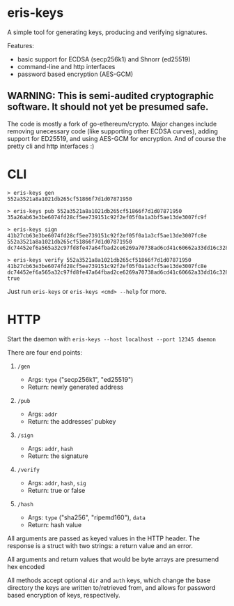 # eris-keys

A simple tool for generating keys, producing and verifying signatures.

Features:
- basic support for ECDSA (secp256k1) and Shnorr (ed25519)
- command-line and http interfaces
- password based encryption (AES-GCM)

## WARNING: This is semi-audited cryptographic software. It should not yet be presumed safe. 

The code is mostly a fork of go-ethereum/crypto. Major changes include removing unecessary code (like supporting other ECDSA curves),
adding support for ED25519, and using AES-GCM for encryption. And of course the pretty cli and http interfaces :)

# CLI

```
> eris-keys gen
552a3521a8a1021db265cf51866f7d1d07871950

> eris-keys pub 552a3521a8a1021db265cf51866f7d1d07871950
35a26ab63e3be6074fd28cf5ee739151c92f2ef05f0a1a3bf5ae13de3007fc9f

> eris-keys sign 41b27cb63e3be6074fd28cf5ee739151c92f2ef05f0a1a3cf5ae13de3007fc8e 552a3521a8a1021db265cf51866f7d1d07871950
dc74452ef6a565a32c97fd8fe47a64fbad2ce6269a70738ad6cd41c60662a33dd16c328211097282e407f9d693e437fedf5d34270ee793e8cacee594f6373800

> eris-keys verify 552a3521a8a1021db265cf51866f7d1d07871950 41b27cb63e3be6074fd28cf5ee739151c92f2ef05f0a1a3cf5ae13de3007fc8e dc74452ef6a565a32c97fd8fe47a64fbad2ce6269a70738ad6cd41c60662a33dd16c328211097282e407f9d693e437fedf5d34270ee793e8cacee594f6373800
true
```

Just run `eris-keys` or `eris-keys <cmd> --help` for more.

# HTTP

Start the daemon with `eris-keys --host localhost --port 12345 daemon`

There are four end points:

1) `/gen` 
	- Args: `type` ("secp256k1", "ed25519")
	- Return:  newly generated address

2) `/pub`
	- Args: `addr`
	- Return: the addresses' pubkey

3) `/sign`
	- Args: `addr`, `hash`
	- Return: the signature

4) `/verify`
	- Args: `addr`, `hash`, `sig`
	- Return: true or false

5) `/hash`
	- Args: `type` ("sha256", "ripemd160"), `data`
	- Return: hash value

All arguments are passed as keyed values in the HTTP header. The response is a struct with two strings: a return value and an error.

All arguments and return values that would be byte arrays are presumend hex encoded

All methods accept optional `dir` and `auth` keys, which change the base directory the keys are written to/retrieved from, and allows for password based 
encryption of keys, respectively.
